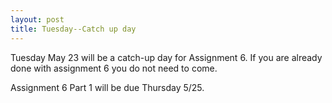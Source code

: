```yaml
---
layout: post
title: Tuesday--Catch up day
---
```


Tuesday May 23 will be a catch-up day for Assignment 6.  If you are already done with assignment 6 you do not need to come.

Assignment 6 Part 1 will be due Thursday 5/25.

